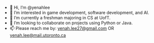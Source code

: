 - 👋 Hi, I’m @yenahlee
- 👀 I’m interested in game development, software development, and AI.
- 🌱 I’m currently a freshman majoring in CS at UofT.
- 💞️ I’m looking to collaborate on projects using Python or Java.
- 📫 Please reach me by: yenah.lee27@gmail.com OR yenah.lee@mail.utoronto.ca

<!---
yenahlee/yenahlee is a ✨ special ✨ repository because its `README.md` (this file) appears on your GitHub profile.
You can click the Preview link to take a look at your changes.
--->
